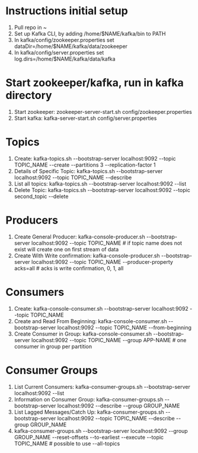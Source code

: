 # Instructions initial setup
1. Pull repo in ~
2. Set up Kafka CLI, by adding /home/$NAME/kafka/bin to PATH
3. In kafka/config/zookeeper.properties set dataDir=/home/$NAME/kafka/data/zookeeper
4. In kafka/config/server.properties set log.dirs=/home/$NAME/kafka/data/kafka

<!-- # FOR FRESH KAFKA SETUP
1. Set up Kafka CLI, by adding /home/$NAME/kafka/bin to PATH
2. mkdir kafka/data
3. mkdir kafka/data/zookeeper
4. mkdir kafka/data/kafka
5. In kafka/config/zookeeper.properties set dataDir=/home/$NAME/kafka/data/zookeeper
6. In kafka/config/server.properties set log.dirs=/home/$NAME/kafka/data/kafka -->


# Start zookeeper/kafka, run in kafka directory
1. Start zookeeper: zookeeper-server-start.sh config/zookeeper.properties
2. Start kafka: kafka-server-start.sh config/server.properties


# Topics
1. Create: kafka-topics.sh --bootstrap-server localhost:9092 --topic TOPIC_NAME --create --partitions 3 --replication-factor 1
2. Details of Specific Topic: kafka-topics.sh --bootstrap-server localhost:9092 --topic TOPIC_NAME --describe
3. List all topics: kafka-topics.sh --bootstrap-server localhost:9092 --list
4. Delete Topic: kafka-topics.sh --bootstrap-server localhost:9092 --topic second_topic --delete


# Producers
1. Create General Producer: kafka-console-producer.sh --bootstrap-server localhost:9092 --topic TOPIC_NAME # if topic name does not exist will create one on first stream of data
2. Create With Write confirmation: kafka-console-producer.sh --bootstrap-server localhost:9092 --topic TOPIC_NAME --producer-property acks=all # acks is write confirmation, 0, 1, all


# Consumers
1. Create: kafka-console-consumer.sh --bootstrap-server localhost:9092 --topic TOPIC_NAME
2. Create and Read From Beginning: kafka-console-consumer.sh --bootstrap-server localhost:9092 --topic TOPIC_NAME --from-beginning 
3. Create Consumer in Group: kafka-console-consumer.sh --bootstrap-server localhost:9092 --topic TOPIC_NAME --group APP-NAME # one consumer in group per partition

# Consumer Groups
1. List Current Consumers: kafka-consumer-groups.sh --bootstrap-server localhost:9092 --list
2. Information on Consumer Group: kafka-consumer-groups.sh --bootstrap-server localhost:9092 --describe --group GROUP_NAME
3. List Lagged Messages/Catch Up: kafka-consumer-groups.sh --bootstrap-server localhost:9092 --topic TOPIC_NAME --describe --group GROUP_NAME
4. kafka-consumer-groups.sh --bootstrap-server localhost:9092 --group GROUP_NAME --reset-offsets --to-earliest --execute --topic TOPIC_NAME # possible to use --all-topics












